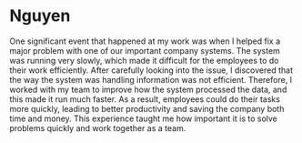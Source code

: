 # Nguyen
One significant event that happened at my work was when I helped fix a major problem with one of our important company systems. The system was running very slowly, which made it difficult for the employees to do their work efficiently. After carefully looking into the issue, I discovered that the way the system was handling information was not efficient. Therefore, I worked with my team to improve how the system processed the data, and this made it run much faster. As a result, employees could do their tasks more quickly, leading to better productivity and saving the company both time and money. This experience taught me how important it is to solve problems quickly and work together as a team.